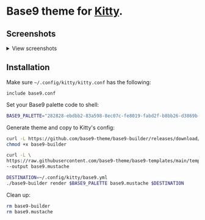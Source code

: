 # Base9 theme for [Kitty](https://sw.kovidgoyal.net/kitty/).


## Screenshots
<details>
<summary>View screenshots</summary>
![screenshot](https://user-images.githubusercontent.com/2196866/180879121-6bdb8bda-07f9-4041-a36c-e30e23fd0a8c.png)
</details>

## Installation

Make sure `~/.config/kitty/kitty.conf` has the following:
```
include base9.conf
```


Set your Base9 palette code to shell:
```bash
BASE9_PALETTE="282828-ebdbb2-83a598-8ec07c-fe8019-fabd2f-b8bb26-d3869b-fb4934"
```

Generate theme and copy to Kitty's config:
```bash
curl -L https://github.com/base9-theme/base9-builder/releases/download/0.1/base9-builder --output base9-builder
chmod +x base9-builder

curl -L \
https://raw.githubusercontent.com/base9-theme/base9-templates/main/templates/kitty&#x2F;default.conf.mustache \
--output base9.mustache

DESTINATION=~/.config/kitty/base9.yml
./base9-builder render $BASE9_PALETTE base9.mustache $DESTINATION
```

Clean up:
```bash
rm base9-builder
rm base9.mustache
```



